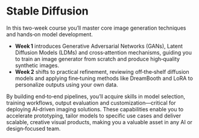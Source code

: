 # Stable Diffusion

In this two-week course you’ll master core image generation techniques and hands‑on model development. 
- **Week 1** introduces Generative Adversarial Networks (GANs), Latent Diffusion Models (LDMs) and cross‑attention mechanisms, guiding you to train an image generator from scratch and produce high‑quality synthetic images.
- **Week 2** shifts to practical refinement, reviewing off‑the‑shelf diffusion models and applying fine‑tuning methods like DreamBooth and LoRA to personalize outputs using your own data.

By building end‑to‑end pipelines, you’ll acquire skills in model selection, training workflows, output evaluation and customization—critical for deploying AI‑driven imaging solutions. These capabilities enable you to accelerate prototyping, tailor models to specific use cases and deliver scalable, creative visual products, making you a valuable asset in any AI or design‑focused team.  
